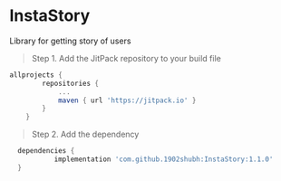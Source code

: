 # InstaStory
Library for getting story of users


> Step 1. Add the JitPack repository to your build file

```gradle
allprojects {
		repositories {
			...
			maven { url 'https://jitpack.io' }
		}
	}
  ```
  > Step 2. Add the dependency
  ```gradle
  	dependencies {
	         implementation 'com.github.1902shubh:InstaStory:1.1.0'
	}
  ```
